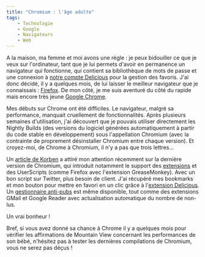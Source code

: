 ```yaml
---
title: "Chromium : l'âge adulte"
tags:
    - Technologie
    - Google
    - Navigateurs
    - Web
---
```


A la maison, ma femme et moi avons une règle&nbsp;: je peux bidouiller ce que je
veux sur l'ordinateur, tant que je lui permets d'avoir en permanence un
navigateur qui fonctionne, qui contient sa bibliothèque de mots de passe et une
connexion à [notre compte Delicious](https://delicious.com/BSchap) pour la
gestion des favoris. J'ai donc décidé, il y a quelques mois, de lui laisser le
meilleur navigateur que je connaissais&nbsp;:
[Firefox](https://www.mozilla.org/fr/firefox/new/). De mon côté, je me suis
aventuré du côté du rapide mais encore très jeune
[Google Chrome](https://www.google.fr/chrome/browser/).

Mes débuts sur Chrome ont été difficiles. Le navigateur, malgré sa performance,
manquait cruellement de fonctionnalités. Après plusieurs semaines d'utilisation,
j'ai découvert que je pouvais utiliser directement les Nightly Builds (des
versions du logiciel générées automatiquement à partir du code stable en
développement) sous l'appellation Chromium (avec la contrainte de proprement
désinstaller Chromium entre chaque version). Et croyez-moi, de Chrome à
Chromium, il n'y a pas que trois lettres…

Un
[article de Korben](http://korben.info/chromium-integre-le-support-des-scripts-greasemonkey.html)
a attiré mon attention récemment sur la dernière version de Chromium, qui
introduit notamment le support des
[extensions](http://www.chromeextensions.org/) et des UserScripts (comme Firefox
avec l'extension GreaseMonkey). Avec un bon script sur Twitter, plus besoin de
client. J'ai récupéré mes bookmarks et mon bouton pour mettre en favori en un
clic grâce à
l'[extension Delicious](http://www.chromeextensions.org/social-communications/delicious-bookmarks/).
Un
[gestionnaire anti-pubs](http://www.chromeextensions.org/appearance-functioning/antiads/)
est même disponible, tout comme des extensions GMail et Google Reader avec
actualisation automatique du nombre de non-lus.

Un vrai bonheur&nbsp;!

Bref, si vous avez donné sa chance à Chrome il y a quelques mois pour vérifier
les affirmations de Mountain View concernant les performances de son bébé,
n'hésitez pas à tester les dernières compilations de Chromium, vous ne serez pas
déçus&nbsp;!
